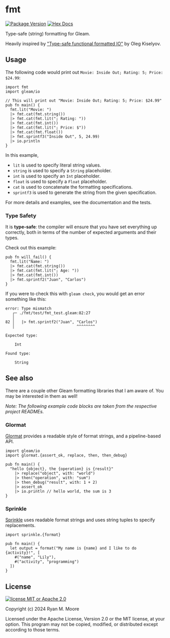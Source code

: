# fmt

[![Package Version](https://img.shields.io/hexpm/v/fmt)](https://hex.pm/packages/fmt)
[![Hex Docs](https://img.shields.io/badge/hex-docs-ffaff3)](https://hexdocs.pm/fmt/)

Type-safe (string) formatting for Gleam.

Heavily inspired by ["Type-safe functional formatted IO"](https://okmij.org/ftp/typed-formatting/index.html) by Oleg Kiselyov.

## Usage

The following code would print out `Movie: Inside Out; Rating: 5; Price: $24.99`:

```gleam
import fmt
import gleam/io

// This will print out "Movie: Inside Out; Rating: 5; Price: $24.99"
pub fn main() {
  fmt.lit("Movie: ")
  |> fmt.cat(fmt.string())
  |> fmt.cat(fmt.lit("; Rating: "))
  |> fmt.cat(fmt.int())
  |> fmt.cat(fmt.lit("; Price: $"))
  |> fmt.cat(fmt.float())
  |> fmt.sprintf3("Inside Out", 5, 24.99)
  |> io.println
}
```

In this example, 

- `lit` is used to specify literal string values.
- `string` is used to specify a `String` placeholder.
- `int` is used to specify an `Int` placeholder.
- `float` is used to specify a `Float` placeholder.
- `cat` is used to concatenate the formatting specifications.
- `sprintf3` is used to generate the string from the given specification.

For more details and examples, see the documentation and the tests.

### Type Safety

It is **type-safe**: the compiler will ensure that you have set everything up correctly, both in terms of the number of expected arguments and their types.

Check out this example:

```gleam
pub fn will_fail() {
  fmt.lit("Name: ")
  |> fmt.cat(fmt.string())
  |> fmt.cat(fmt.lit("; Age: "))
  |> fmt.cat(fmt.int())
  |> fmt.sprintf2("Juan", "Carlos")
}
```

If you were to check this with `gleam check`, you would get an error something like this:

```
error: Type mismatch
   ┌─ ./fmt/test/fmt_test.gleam:82:27
   │
82 │   |> fmt.sprintf2("Juan", "Carlos")
   │                           ^^^^^^^^

Expected type:

    Int

Found type:

    String
```

## See also

There are a couple other Gleam formatting libraries that I am aware of.  You may be interested in them as well!

*Note: The following example code blocks are taken from the respective project READMEs.*

### Glormat

[Glormat](https://github.com/SaphiraKai/glormat) provides a readable style of format strings, and a pipeline-based API.

```gleam
import gleam/io
import glormat.{assert_ok, replace, then, then_debug}

pub fn main() {
  "hello {object}, the {operation} is {result}"
    |> replace("object", with: "world")
    |> then("operation", with: "sum")
    |> then_debug("result", with: 1 + 2)
    |> assert_ok
    |> io.println // hello world, the sum is 3
}
```

### Sprinkle

[Sprinkle](https://github.com/LilyRose2798/sprinkle) uses readable format strings and uses string tuples to specify replacements.

```gleam
import sprinkle.{format}

pub fn main() {
  let output = format("My name is {name} and I like to do {activity}!", [
    #("name", "Lily"),
    #("activity", "programming")
  ])
}
```

## License

[![license MIT or Apache
2.0](https://img.shields.io/badge/license-MIT%20or%20Apache%202.0-blue)](https://github.com/mooreryan/gleam_qcheck)

Copyright (c) 2024 Ryan M. Moore

Licensed under the Apache License, Version 2.0 or the MIT license, at your option. This program may not be copied, modified, or distributed except according to those terms.

